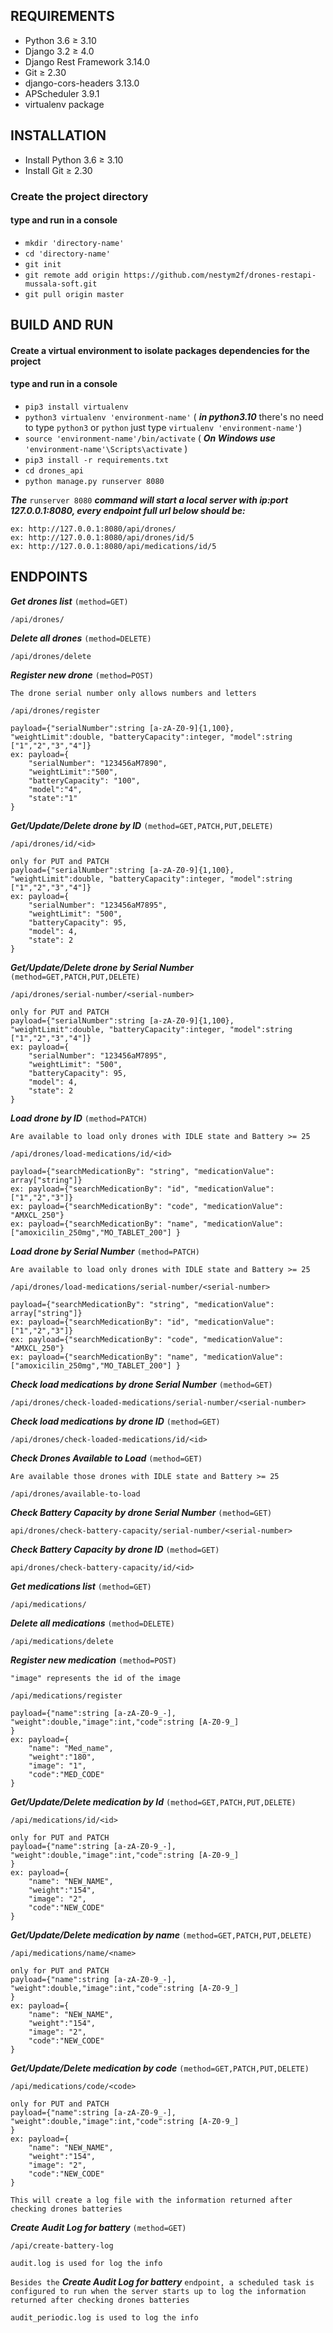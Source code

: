 ## REQUIREMENTS
- Python 3.6 ≥ 3.10
- Django 3.2 ≥ 4.0
- Django Rest Framework 3.14.0
- Git ≥ 2.30
- django-cors-headers 3.13.0
- APScheduler 3.9.1
- virtualenv package 

## INSTALLATION
- Install Python 3.6 ≥ 3.10
- Install Git ≥ 2.30
### Create the project directory
#### type and run in a console
- `mkdir 'directory-name'`
- `cd 'directory-name'`
- `git init`
- `git remote add origin https://github.com/nestym2f/drones-restapi-mussala-soft.git`
- `git pull origin master`

## BUILD AND RUN
#### Create a virtual environment to isolate packages dependencies for the project
#### type and run in a console
- `pip3 install virtualenv`
- `python3 virtualenv 'environment-name'` ( ***in python3.10***  there's no need to type `python3` or `python` just type `virtualenv 'environment-name'`)
- `source 'environment-name'/bin/activate` ( ***On Windows use***  `'environment-name'\Scripts\activate` )
- `pip3 install -r requirements.txt`
- `cd drones_api`
- `python manage.py runserver 8080`

***The*** `runserver 8080` ***command will start a local server with ip:port 127.0.0.1:8080, every endpoint full url below should be:***
```
ex: http://127.0.0.1:8080/api/drones/
ex: http://127.0.0.1:8080/api/drones/id/5
ex: http://127.0.0.1:8080/api/medications/id/5
```
## ENDPOINTS

***Get drones list*** `(method=GET)`
```
/api/drones/ 
```
***Delete all drones*** `(method=DELETE)`
```
/api/drones/delete
```
***Register new drone*** `(method=POST)`

`The drone serial number only allows numbers and letters`
```
/api/drones/register
```
```
payload={"serialNumber":string [a-zA-Z0-9]{1,100}, "weightLimit":double, "batteryCapacity":integer, "model":string ["1","2","3","4"]}
ex: payload={
    "serialNumber": "123456aM7890",
    "weightLimit":"500",
    "batteryCapacity": "100",
    "model":"4",
    "state":"1"
}
```
***Get/Update/Delete drone by ID*** `(method=GET,PATCH,PUT,DELETE)`
```
/api/drones/id/<id>
```
```
only for PUT and PATCH
payload={"serialNumber":string [a-zA-Z0-9]{1,100}, "weightLimit":double, "batteryCapacity":integer, "model":string ["1","2","3","4"]}
ex: payload={
    "serialNumber": "123456aM7895",
    "weightLimit": "500",
    "batteryCapacity": 95,
    "model": 4,
    "state": 2
}
```
***Get/Update/Delete drone by Serial Number*** `(method=GET,PATCH,PUT,DELETE)`
```
/api/drones/serial-number/<serial-number>
```
```
only for PUT and PATCH
payload={"serialNumber":string [a-zA-Z0-9]{1,100}, "weightLimit":double, "batteryCapacity":integer, "model":string ["1","2","3","4"]}
ex: payload={
    "serialNumber": "123456aM7895",
    "weightLimit": "500",
    "batteryCapacity": 95,
    "model": 4,
    "state": 2
}
```
***Load drone by ID*** `(method=PATCH)`

`Are available to load only drones with IDLE state and Battery >= 25`
```
/api/drones/load-medications/id/<id>
```
```
payload={"searchMedicationBy": "string", "medicationValue": array["string"]}
ex: payload={"searchMedicationBy": "id", "medicationValue": ["1","2","3"]} 
ex: payload={"searchMedicationBy": "code", "medicationValue": "AMXCL_250"}
ex: payload={"searchMedicationBy": "name", "medicationValue": ["amoxicilin_250mg","MO_TABLET_200"] }
```
***Load drone by Serial Number*** `(method=PATCH)`

`Are available to load only drones with IDLE state and Battery >= 25`
```
/api/drones/load-medications/serial-number/<serial-number>
```
```
payload={"searchMedicationBy": "string", "medicationValue": array["string"]}
ex: payload={"searchMedicationBy": "id", "medicationValue": ["1","2","3"]} 
ex: payload={"searchMedicationBy": "code", "medicationValue": "AMXCL_250"}
ex: payload={"searchMedicationBy": "name", "medicationValue": ["amoxicilin_250mg","MO_TABLET_200"] }
``` 
***Check load medications by drone Serial Number*** `(method=GET)`
```
/api/drones/check-loaded-medications/serial-number/<serial-number>
```
***Check load medications by drone ID*** `(method=GET)`
```
/api/drones/check-loaded-medications/id/<id>
```
***Check Drones Available to Load*** `(method=GET)`

`Are available those drones with IDLE state and Battery >= 25`
```
/api/drones/available-to-load
```
***Check Battery Capacity by drone Serial Number*** `(method=GET)`
```
api/drones/check-battery-capacity/serial-number/<serial-number>
```
***Check Battery Capacity by drone ID*** `(method=GET)`
```
api/drones/check-battery-capacity/id/<id>
```

***Get medications list*** `(method=GET)`
```
/api/medications/ 
```
***Delete all medications*** `(method=DELETE)`
```
/api/medications/delete
```
***Register new medication*** `(method=POST)`

`"image" represents the id of the image`
```
/api/medications/register
```
```
payload={"name":string [a-zA-Z0-9_-], "weight":double,"image":int,"code":string [A-Z0-9_]
}
ex: payload={
    "name": "Med_name",
    "weight":"180",
    "image": "1",
    "code":"MED_CODE"
}
```
***Get/Update/Delete medication by Id*** `(method=GET,PATCH,PUT,DELETE)`
```
/api/medications/id/<id>

```
```
only for PUT and PATCH
payload={"name":string [a-zA-Z0-9_-], "weight":double,"image":int,"code":string [A-Z0-9_]
}
ex: payload={
    "name": "NEW_NAME",
    "weight":"154",
    "image": "2",
    "code":"NEW_CODE"
}
```
***Get/Update/Delete medication by name*** `(method=GET,PATCH,PUT,DELETE)`
```
/api/medications/name/<name>
```
```
only for PUT and PATCH
payload={"name":string [a-zA-Z0-9_-], "weight":double,"image":int,"code":string [A-Z0-9_]
}
ex: payload={
    "name": "NEW_NAME",
    "weight":"154",
    "image": "2",
    "code":"NEW_CODE"
}
```
***Get/Update/Delete medication by code*** `(method=GET,PATCH,PUT,DELETE)`
```
/api/medications/code/<code>
```
```
only for PUT and PATCH
payload={"name":string [a-zA-Z0-9_-], "weight":double,"image":int,"code":string [A-Z0-9_]
}
ex: payload={
    "name": "NEW_NAME",
    "weight":"154",
    "image": "2",
    "code":"NEW_CODE"
}
```
`This will create a log file with the information returned after checking drones batteries`

***Create Audit Log for battery*** `(method=GET)`
```
/api/create-battery-log

audit.log is used for log the info
```
`Besides the` ***Create Audit Log for battery*** `endpoint, a scheduled task is configured to run when the server starts up to log the information returned after checking drones batteries`

```
audit_periodic.log is used to log the info
```